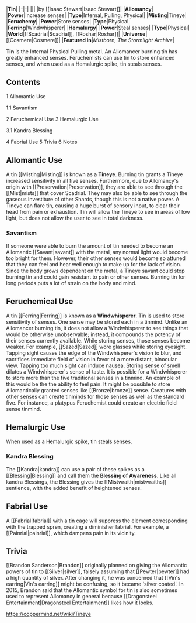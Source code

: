 |**Tin**|
|-|-|
|||
|by [[Isaac Stewart\|Isaac Stewart]]|
|**Allomancy**|
|**Power**|Increase senses|
|**Type**|Internal, Pulling, Physical|
|**Misting**|Tineye|
|**Feruchemy**|
|**Power**|Store senses|
|**Type**|Physical|
|**Ferring**|Windwhisperer|
|**Hemalurgy**|
|**Power**|Steal senses|
|**Type**|Physical|
|**World**|[[Scadrial\|Scadrial]], [[Roshar\|Roshar]]|
|**Universe**|[[Cosmere\|Cosmere]]|
|**Featured in**|*Mistborn, The Stormlight Archive*|

**Tin** is the Internal Physical Pulling metal. An Allomancer burning tin has greatly enhanced senses. Feruchemists can use tin to store enhanced senses, and when used as a Hemalurgic spike, tin steals senses.

## Contents

1 Allomantic Use

1.1 Savantism


2 Feruchemical Use
3 Hemalurgic Use

3.1 Kandra Blessing


4 Fabrial Use
5 Trivia
6 Notes


## Allomantic Use
A tin [[Misting\|Misting]] is known as a **Tineye**. Burning tin grants a Tineye increased sensitivity in all five senses. Furthermore, due to Allomancy's origin with [[Preservation\|Preservation]], they are able to see through the [[Mist\|mists]] that cover Scadrial. They may also be able to see through the gaseous Investiture of other Shards, though this is not a native power.
A Tineye can flare tin, causing a huge burst of sensory input, to clear their head from pain or exhaustion. Tin will allow the Tineye to see in areas of low light, but does not allow the user to see in total darkness.

### Savantism
If someone were able to burn the amount of tin needed to become an Allomantic [[Savant\|savant]] with the metal, any normal light would become too bright for them. However, their other senses would become so attuned that they can feel and hear well enough to make up for the lack of vision. Since the body grows dependent on the metal, a Tineye savant could stop burning tin and could gain resistant to pain or other senses. Burning tin for long periods puts a lot of strain on the body and mind.

## Feruchemical Use
A tin [[Ferring\|Ferring]] is known as a **Windwhisperer**. Tin is used to store sensitivity of senses. One sense may be stored each in a tinmind. Unlike an Allomancer burning tin, it does not allow a Windwhisperer to see things that would be otherwise unobservable; instead, it compounds the potency of their senses currently available. While storing senses, those senses become weaker. For example, [[Sazed\|Sazed]] wore glasses while storing eyesight.
Tapping sight causes the edge of the Windwhisperer's vision to blur, and sacrifices immediate field of vision in favor of a more distant, binocular view. Tapping too much sight can induce nausea. Storing sense of smell dilutes a Windwhisperer's sense of taste.
It is possible for a Windwhisperer to store more than the five traditional senses in a tinmind. An example of this would be the the ability to feel pain. It might be possible to store Allomantically granted senses like [[Bronze\|bronze]] sense.
Creatures with other senses can create tinminds for those senses as well as the standard five. For instance, a platypus Feruchemist could create an electric field sense tinmind.

## Hemalurgic Use
When used as a Hemalurgic spike, tin steals senses.

### Kandra Blessing
The [[Kandra\|kandra]] can use a pair of these spikes as a [[Blessing\|Blessing]] and call them the **Blessing of Awareness**. Like all kandra Blessings, the Blessing gives the [[Mistwraith\|mistwraiths]] sentience, with the added benefit of heightened senses.

## Fabrial Use
A [[Fabrial\|fabrial]] with a tin cage will suppress the element corresponding with the trapped spren, creating a diminisher fabrial. For example, a [[Painrial\|painrial]], which dampens pain in its vicinity.

## Trivia
[[Brandon Sanderson\|Brandon]] originally planned on giving the Allomantic powers of tin to [[Silver\|silver]], falsely assuming that [[Pewter\|pewter]] had a high quantity of silver. After changing it, he was concerned that [[Vin's earring\|Vin's earring]] might be confusing, so it became 'silver coated'.
In 2015, Brandon said that the Allomantic symbol for tin is also sometimes used to represent Allomancy in general because [[Dragonsteel Entertainment\|Dragonsteel Entertainment]] likes how it looks.


https://coppermind.net/wiki/Tineye